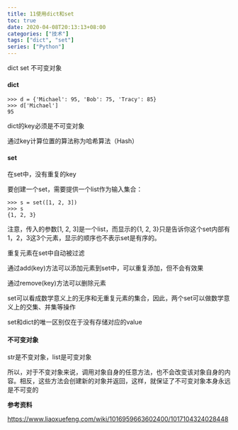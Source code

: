 ```yaml
---
title: 11使用dict和set
toc: true
date: 2020-04-08T20:13:13+08:00
categories: ["技术"]
tags: ["dict", "set"]
series: ["Python"]
---
```


dict  set  不可变对象

<!--more-->

#### dict

```
>>> d = {'Michael': 95, 'Bob': 75, 'Tracy': 85}
>>> d['Michael']
95
```

dict的key必须是不可变对象

通过key计算位置的算法称为哈希算法（Hash）

#### set

在set中，没有重复的key

要创建一个set，需要提供一个list作为输入集合：

```
>>> s = set([1, 2, 3])
>>> s
{1, 2, 3}
```


注意，传入的参数[1, 2, 3]是一个list，而显示的{1, 2, 3}只是告诉你这个set内部有1，2，3这3个元素，显示的顺序也不表示set是有序的。

重复元素在set中自动被过滤

通过add(key)方法可以添加元素到set中，可以重复添加，但不会有效果

通过remove(key)方法可以删除元素

set可以看成数学意义上的无序和无重复元素的集合，因此，两个set可以做数学意义上的交集、并集等操作

set和dict的唯一区别仅在于没有存储对应的value

#### 不可变对象

str是不变对象，list是可变对象

所以，对于不变对象来说，调用对象自身的任意方法，也不会改变该对象自身的内容。相反，这些方法会创建新的对象并返回，这样，就保证了不可变对象本身永远是不可变的

**参考资料**

https://www.liaoxuefeng.com/wiki/1016959663602400/1017104324028448